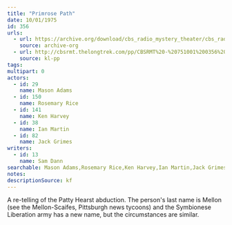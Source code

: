 ```yaml
---
title: "Primrose Path"
date: 10/01/1975
id: 356
urls: 
  - url: https://archive.org/download/cbs_radio_mystery_theater/cbs_radio_mystery_theater-0351-0400.zip/cbs_radio_mystery_theater-0351-0400%2Fcbsrmt_0356_primrose_path.mp3
    source: archive-org
  - url: http://cbsrmt.thelongtrek.com/pp/CBSRMT%20-%20751001%200356%20Primrose%20Path_pp.mp3
    source: kl-pp
tags: 
multipart: 0
actors:  
  - id: 29
    name: Mason Adams  
  - id: 150
    name: Rosemary Rice  
  - id: 141
    name: Ken Harvey  
  - id: 38
    name: Ian Martin  
  - id: 82
    name: Jack Grimes
writers:  
  - id: 13
    name: Sam Dann
searchable: Mason Adams,Rosemary Rice,Ken Harvey,Ian Martin,Jack Grimes Sam Dann
notes: 
descriptionSource: kf
---
```

A re-telling of the Patty Hearst abduction. The person's last name is Mellon (see the Mellon-Scaifes, Pittsburgh news tycoons) and the Symbionese Liberation army has a new name, but the circumstances are similar.